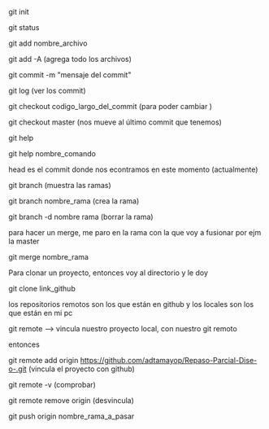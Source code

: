 ﻿git init 

git status

git add nombre_archivo

git add -A   (agrega todo los archivos)

git commit -m "mensaje del commit"

git log      (ver los commit)

git checkout codigo_largo_del_commit  (para poder cambiar )

git checkout master (nos mueve al último commit que tenemos)

git help

git help nombre_comando

head es el commit donde nos econtramos en este momento (actualmente)

git branch (muestra las ramas)

git branch nombre_rama    (crea la rama)

git branch -d nombre rama (borrar la rama)


para hacer un merge, me paro en la rama con la que voy a fusionar por ejm la master

git merge nombre_rama



Para clonar un proyecto, entonces voy al directorio y le doy

git clone link_github

los repositorios remotos son los que están en github y los locales son los que están en mi pc

git remote --> vincula nuestro proyecto local, con nuestro git remoto

entonces 

git remote add origin https://github.com/adtamayop/Repaso-Parcial-Dise-o-.git (vincula el proyecto con github)

git remote -v  (comprobar)

git remote remove origin (desvincula)

git push origin nombre_rama_a_pasar